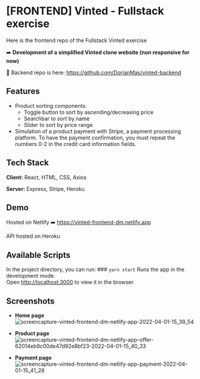 
# [FRONTEND] Vinted - Fullstack exercise

Here is the frontend repo of the Fullstack Vinted exercise

➡️ **Development of a simplified Vinted clone website (non responsive for now)**


🔗 Backend repo is here: https://github.com/DorianMas/vinted-backend


## Features

- Product sorting components:
   - Toggle button to sort by ascending/decreasing price
   - Searchbar to sort by name
   - Slider to sort by price range
- Simulation of a product payment with Stripe, a payment processing platform. To have the payment confirmation, you must repeat the numbers 0-2 in the credit card information fields.



## Tech Stack

**Client:** React, HTML, CSS, Axios

**Server:** Express, Stripe, Heroku 


## Demo

Hosted on Netlify ➡️ https://vinted-frontend-dm.netlify.app

API hosted on Heroku


## Available Scripts

In the project directory, you can run: ### `yarn start`
Runs the app in the development mode.<br />
Open [http://localhost:3000](http://localhost:3000) to view it in the browser.


## Screenshots

* **Home page**
![screencapture-vinted-frontend-dm-netlify-app-2022-04-01-15_39_54](https://user-images.githubusercontent.com/96738909/161275003-c1d8e4c9-f7d0-4a4f-b57c-9dae0ff0d621.png)


* **Product page**
![screencapture-vinted-frontend-dm-netlify-app-offer-62014eb9c00de47d92e8bf23-2022-04-01-15_40_33](https://user-images.githubusercontent.com/96738909/161275182-5df393da-4776-4cbd-9d50-cc36cd14a8ec.png)


* **Payment page**
![screencapture-vinted-frontend-dm-netlify-app-payment-2022-04-01-15_41_28](https://user-images.githubusercontent.com/96738909/161275302-7c5a8e73-0511-4018-8f78-9cca26da5dfb.png)


